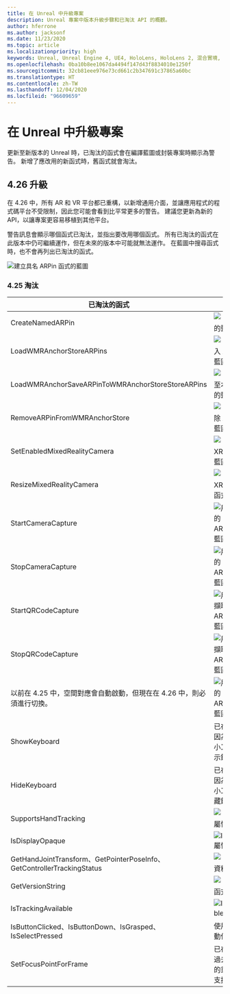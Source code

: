 ```yaml
---
title: 在 Unreal 中升級專案
description: Unreal 專案中版本升級步驟和已淘汰 API 的概觀。
author: hferrone
ms.author: jacksonf
ms.date: 11/23/2020
ms.topic: article
ms.localizationpriority: high
keywords: Unreal, Unreal Engine 4, UE4, HoloLens, HoloLens 2, 混合實境, 開發, 文件, 指南, 功能, 混合實境頭戴式裝置, windows 混合實境頭戴式裝置, 虛擬實境頭戴式裝置, 移植, 升級
ms.openlocfilehash: 0ba10b8ee1067da4494f147d43f8834010e1250f
ms.sourcegitcommit: 32cb81eee976e73cd661c2b347691c37865a60bc
ms.translationtype: HT
ms.contentlocale: zh-TW
ms.lasthandoff: 12/04/2020
ms.locfileid: "96609659"
---
```

# <a name="upgrading-projects-in-unreal"></a>在 Unreal 中升級專案

更新至新版本的 Unreal 時，已淘汰的函式會在編譯藍圖或封裝專案時顯示為警告。  新增了應改用的新函式時，舊函式就會淘汰。 

## <a name="426-upgrades"></a>4.26 升級
 
在 4.26 中，所有 AR 和 VR 平台都已重構，以新增通用介面，並讓應用程式的程式碼平台不受限制，因此您可能會看到比平常更多的警告。  建議您更新為新的 API，以讓專案更容易移植到其他平台。

警告訊息會顯示哪個函式已淘汰，並指出要改用哪個函式。  所有已淘汰的函式在此版本中仍可繼續運作，但在未來的版本中可能就無法運作。  在藍圖中搜尋函式時，也不會再列出已淘汰的函式。

![建立具名 ARPin 函式的藍圖](images/unreal-porting-img-01.png)

### <a name="425-deprecations"></a>4.25 淘汰

| 已淘汰的函式 | 新增函式 |
| --- | --- |
| CreateNamedARPin | ![「釘選元件」函式的藍圖](images/unreal-porting-img-02.png) |
| LoadWMRAnchorStoreARPins | ![「從本機存放區載入 ARPins」函式的藍圖](images/unreal-porting-img-03.png) |
| LoadWMRAnchorSaveARPinToWMRAnchorStoreStoreARPins | ![「將 ARPin 儲存至本機存放區」函式的藍圖](images/unreal-porting-img-04.png) |
| RemoveARPinFromWMRAnchorStore | ![「從本機存放區移除 ARPin」函式的藍圖](images/unreal-porting-img-05.png) |
| SetEnabledMixedRealityCamera | ![「設定已啟用的 XRCamera」函式的藍圖](images/unreal-porting-img-06.png) |
| ResizeMixedRealityCamera | ![「調整 XRCamera 大小」函式的藍圖](images/unreal-porting-img-07.png) |
| StartCameraCapture | ![用於啟動相機擷取的「切換 ARCapture」函式藍圖](images/unreal-porting-img-08.png) |
| StopCameraCapture | ![用於停止相機擷取的「切換 ARCapture」函式藍圖](images/unreal-porting-img-09.png) |
| StartQRCodeCapture | ![用於啟動 QR 代碼擷取的「切換 ARCapture」函式藍圖](images/unreal-porting-img-10.png) |
| StopQRCodeCapture | ![用於停止 QR 代碼擷取的「切換 ARCapture」函式藍圖](images/unreal-porting-img-11.png) |
| 以前在 4.25 中，空間對應會自動啟動，但現在在 4.26 中，則必須進行切換。 | ![用於啟用空間對應的「切換 ARCapture」函式藍圖](images/unreal-porting-img-12.png) |
| ShowKeyboard | 已在 4.26 中移除，因為當焦點放在文字小工具時，會自動顯示鍵盤。 |
| HideKeyboard | 已在 4.26 中移除，因為當焦點不在文字小工具時，會自動隱藏鍵盤。 |
| SupportsHandTracking | ![「支援手部追蹤」屬性的藍圖](images/unreal-porting-img-13.png) |
| IsDisplayOpaque | ![IsDisplayOpaque 屬性的藍圖](images/unreal-porting-img-14.png) |
| GetHandJointTransform、GetPointerPoseInfo、GetControllerTrackingStatus | ![「取得運動控制器資料」函式的藍圖](images/unreal-porting-img-15.png) |
| GetVersionString | ![「取得版本字串」函式的藍圖](images/unreal-porting-img-16.png) |
| IsTrackingAvailable | ![IsTrackingAvailable 屬性的藍圖](images/unreal-porting-img-17.png) |
| IsButtonClicked、IsButtonDown、IsGrasped、IsSelectPressed | 使用 Unreal 的輸入動作系統。 |
| SetFocusPointForFrame | 已在 4.26 中移除。  過去用於遠端處理時的重新投影，現在則支援深度重新投影。 |